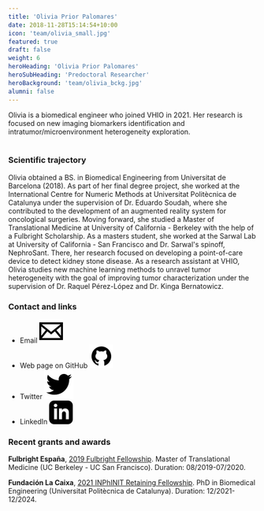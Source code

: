 ```yaml
---
title: 'Olivia Prior Palomares'
date: 2018-11-28T15:14:54+10:00
icon: 'team/olivia_small.jpg'
featured: true
draft: false
weight: 6
heroHeading: 'Olivia Prior Palomares'
heroSubHeading: 'Predoctoral Researcher'
heroBackground: 'team/olivia_bckg.jpg'
alumni: false
---
```


Olivia is a biomedical engineer who joined VHIO in 2021. Her research is focused on new imaging biomarkers identification and intratumor/microenvironment heterogeneity exploration.        &nbsp;&nbsp;&nbsp;&nbsp;&nbsp;&nbsp;&nbsp;&nbsp;&nbsp;&nbsp;&nbsp;&nbsp;&nbsp;&nbsp;&nbsp;&nbsp;&nbsp;&nbsp;&nbsp;&nbsp;&nbsp;&nbsp;&nbsp;&nbsp;&nbsp;&nbsp;&nbsp;&nbsp;&nbsp;&nbsp;&nbsp;&nbsp;&nbsp;&nbsp;&nbsp;&nbsp;&nbsp;&nbsp;&nbsp;&nbsp;&nbsp;&nbsp;&nbsp;&nbsp;&nbsp;&nbsp;&nbsp;&nbsp;&nbsp;&nbsp;&nbsp;&nbsp;&nbsp;&nbsp;&nbsp;&nbsp;&nbsp;&nbsp;&nbsp;&nbsp;&nbsp;&nbsp;&nbsp;&nbsp;&nbsp;&nbsp;&nbsp;&nbsp;&nbsp;&nbsp;&nbsp;&nbsp;&nbsp;&nbsp;&nbsp;&nbsp;&nbsp;&nbsp;&nbsp;&nbsp;&nbsp;&nbsp;&nbsp;&nbsp;&nbsp;&nbsp;&nbsp;&nbsp;&nbsp;&nbsp;&nbsp;&nbsp;&nbsp;&nbsp;&nbsp;&nbsp;&nbsp;&nbsp;&nbsp;&nbsp;&nbsp;&nbsp;&nbsp;&nbsp;&nbsp;      <br/>                                                                               

                                                            
                                                   
                                               
                                              

                                                                                                                         

### Scientific trajectory
Olivia obtained a BS. in Biomedical Engineering from Universitat de Barcelona (2018).  As part of her final degree project, she worked at the International Centre for Numeric Methods at Universitat Politècnica de Catalunya under the supervision of Dr. Eduardo Soudah, where she contributed to the development of an augmented reality system for oncological surgeries. Moving forward, she studied a Master of Translational Medicine at University of California - Berkeley with the help of a Fulbright Scholarship. As a masters student, she worked at the Sarwal Lab at University of California - San Francisco and Dr. Sarwal's spinoff, NephroSant. There, her research focused on developing a point-of-care device to detect kidney stone disease. As a research assistant at VHIO, Olivia studies new machine learning methods to unravel tumor heterogeneity with the goal of improving tumor characterization under the supervision of Dr. Raquel Pérez-López and Dr. Kinga Bernatowicz.


### Contact and links
- Email [![profile](/social/mail.svg)](mailto:oliviaprior@vhio.net)
- Web page on GitHub [![profile](/social/github.svg)](https://oliviapriorpalomares.github.io)
- Twitter [![profile](/social/twitter.svg)](https://twitter.com/theanega)
- LinkedIn [![profile](/social/linkedin.svg)](http://linkedin.com/in/oliviaprior)


### Recent grants and awards
**Fulbright España**, [2019 Fulbright Fellowship](https://fulbright.es/programas-y-becas/convocatorias/ampliacion-de-estudios/2022-2023/1677/). Master of Translational Medicine (UC Berkeley - UC San Francisco). Duration: 08/2019-07/2020.

**Fundación La Caixa**, [2021 INPhINIT Retaining Fellowship](https://fundacionlacaixa.org/es/becas-doctorado-inphinit-retaining). PhD in Biomedical Engineering (Universitat Politècnica de Catalunya). Duration: 12/2021-12/2024.
